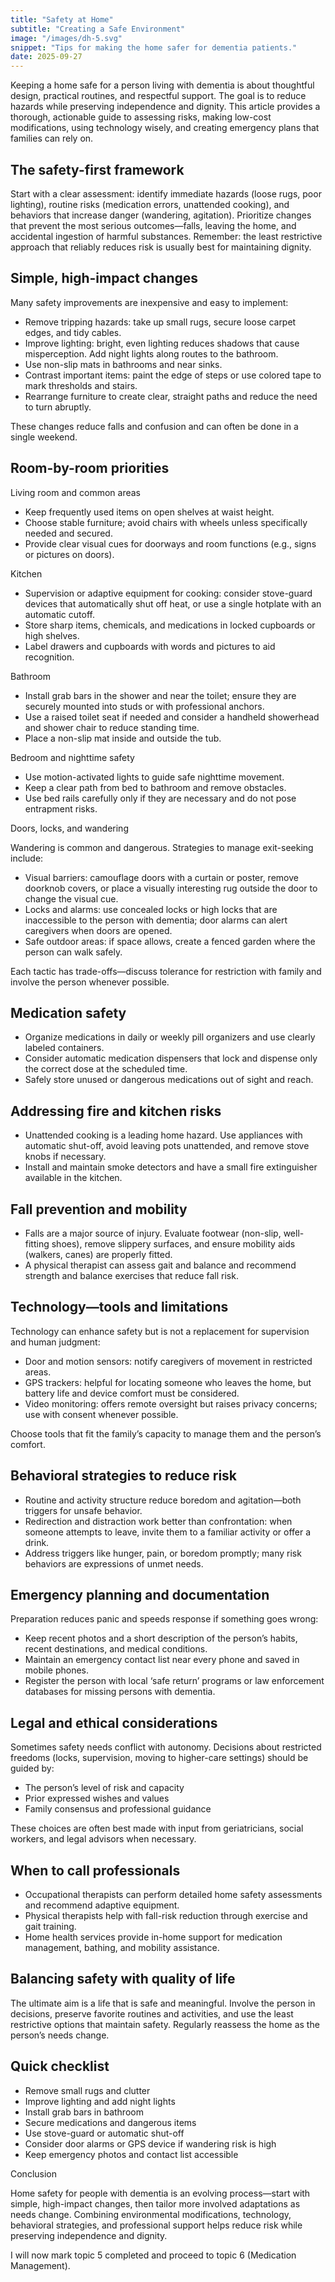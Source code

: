 ```yaml
---
title: "Safety at Home"
subtitle: "Creating a Safe Environment"
image: "/images/dh-5.svg"
snippet: "Tips for making the home safer for dementia patients."
date: 2025-09-27
---
```


Keeping a home safe for a person living with dementia is about thoughtful design, practical routines, and respectful support. The goal is to reduce hazards while preserving independence and dignity. This article provides a thorough, actionable guide to assessing risks, making low-cost modifications, using technology wisely, and creating emergency plans that families can rely on.

## The safety-first framework

Start with a clear assessment: identify immediate hazards (loose rugs, poor lighting), routine risks (medication errors, unattended cooking), and behaviors that increase danger (wandering, agitation). Prioritize changes that prevent the most serious outcomes—falls, leaving the home, and accidental ingestion of harmful substances. Remember: the least restrictive approach that reliably reduces risk is usually best for maintaining dignity.

## Simple, high-impact changes

Many safety improvements are inexpensive and easy to implement:

- Remove tripping hazards: take up small rugs, secure loose carpet edges, and tidy cables.
- Improve lighting: bright, even lighting reduces shadows that cause misperception. Add night lights along routes to the bathroom.
- Use non-slip mats in bathrooms and near sinks.
- Contrast important items: paint the edge of steps or use colored tape to mark thresholds and stairs.
- Rearrange furniture to create clear, straight paths and reduce the need to turn abruptly.

These changes reduce falls and confusion and can often be done in a single weekend.

## Room-by-room priorities

Living room and common areas

- Keep frequently used items on open shelves at waist height.
- Choose stable furniture; avoid chairs with wheels unless specifically needed and secured.
- Provide clear visual cues for doorways and room functions (e.g., signs or pictures on doors).

Kitchen

- Supervision or adaptive equipment for cooking: consider stove-guard devices that automatically shut off heat, or use a single hotplate with an automatic cutoff.
- Store sharp items, chemicals, and medications in locked cupboards or high shelves.
- Label drawers and cupboards with words and pictures to aid recognition.

Bathroom

- Install grab bars in the shower and near the toilet; ensure they are securely mounted into studs or with professional anchors.
- Use a raised toilet seat if needed and consider a handheld showerhead and shower chair to reduce standing time.
- Place a non-slip mat inside and outside the tub.

Bedroom and nighttime safety

- Use motion-activated lights to guide safe nighttime movement.
- Keep a clear path from bed to bathroom and remove obstacles.
- Use bed rails carefully only if they are necessary and do not pose entrapment risks.

Doors, locks, and wandering

Wandering is common and dangerous. Strategies to manage exit-seeking include:

- Visual barriers: camouflage doors with a curtain or poster, remove doorknob covers, or place a visually interesting rug outside the door to change the visual cue.
- Locks and alarms: use concealed locks or high locks that are inaccessible to the person with dementia; door alarms can alert caregivers when doors are opened.
- Safe outdoor areas: if space allows, create a fenced garden where the person can walk safely.

Each tactic has trade-offs—discuss tolerance for restriction with family and involve the person whenever possible.

## Medication safety

- Organize medications in daily or weekly pill organizers and use clearly labeled containers.
- Consider automatic medication dispensers that lock and dispense only the correct dose at the scheduled time.
- Safely store unused or dangerous medications out of sight and reach.

## Addressing fire and kitchen risks

- Unattended cooking is a leading home hazard. Use appliances with automatic shut-off, avoid leaving pots unattended, and remove stove knobs if necessary.
- Install and maintain smoke detectors and have a small fire extinguisher available in the kitchen.

## Fall prevention and mobility

- Falls are a major source of injury. Evaluate footwear (non-slip, well-fitting shoes), remove slippery surfaces, and ensure mobility aids (walkers, canes) are properly fitted.
- A physical therapist can assess gait and balance and recommend strength and balance exercises that reduce fall risk.

## Technology—tools and limitations

Technology can enhance safety but is not a replacement for supervision and human judgment:

- Door and motion sensors: notify caregivers of movement in restricted areas.
- GPS trackers: helpful for locating someone who leaves the home, but battery life and device comfort must be considered.
- Video monitoring: offers remote oversight but raises privacy concerns; use with consent whenever possible.

Choose tools that fit the family’s capacity to manage them and the person’s comfort.

## Behavioral strategies to reduce risk

- Routine and activity structure reduce boredom and agitation—both triggers for unsafe behavior.
- Redirection and distraction work better than confrontation: when someone attempts to leave, invite them to a familiar activity or offer a drink.
- Address triggers like hunger, pain, or boredom promptly; many risk behaviors are expressions of unmet needs.

## Emergency planning and documentation

Preparation reduces panic and speeds response if something goes wrong:

- Keep recent photos and a short description of the person’s habits, recent destinations, and medical conditions.
- Maintain an emergency contact list near every phone and saved in mobile phones.
- Register the person with local ‘safe return’ programs or law enforcement databases for missing persons with dementia.

## Legal and ethical considerations

Sometimes safety needs conflict with autonomy. Decisions about restricted freedoms (locks, supervision, moving to higher-care settings) should be guided by:

- The person’s level of risk and capacity
- Prior expressed wishes and values
- Family consensus and professional guidance

These choices are often best made with input from geriatricians, social workers, and legal advisors when necessary.

## When to call professionals

- Occupational therapists can perform detailed home safety assessments and recommend adaptive equipment.
- Physical therapists help with fall-risk reduction through exercise and gait training.
- Home health services provide in-home support for medication management, bathing, and mobility assistance.

## Balancing safety with quality of life

The ultimate aim is a life that is safe and meaningful. Involve the person in decisions, preserve favorite routines and activities, and use the least restrictive options that maintain safety. Regularly reassess the home as the person’s needs change.

## Quick checklist

- Remove small rugs and clutter
- Improve lighting and add night lights
- Install grab bars in bathroom
- Secure medications and dangerous items
- Use stove-guard or automatic shut-off
- Consider door alarms or GPS device if wandering risk is high
- Keep emergency photos and contact list accessible

Conclusion

Home safety for people with dementia is an evolving process—start with simple, high-impact changes, then tailor more involved adaptations as needs change. Combining environmental modifications, technology, behavioral strategies, and professional support helps reduce risk while preserving independence and dignity.

I will now mark topic 5 completed and proceed to topic 6 (Medication Management).